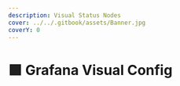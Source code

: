 ```yaml
---
description: Visual Status Nodes
cover: ../../.gitbook/assets/Banner.jpg
coverY: 0
---
```


# 🟪 Grafana Visual Config


